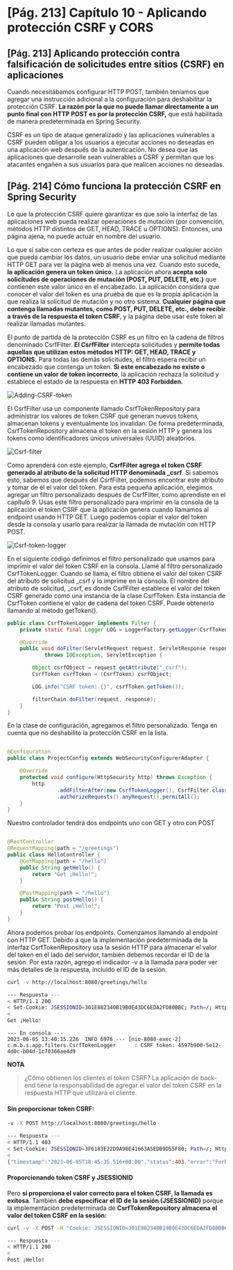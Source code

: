 # [Pág. 213] Capítulo 10 - Aplicando protección CSRF y CORS

## [Pág. 213] Aplicando protección contra falsificación de solicitudes entre sitios (CSRF) en aplicaciones

Cuando necesitábamos configurar HTTP POST, también teníamos que agregar una instrucción adicional a la configuración
para deshabilitar la protección CSRF. **La razón por la que no puede llamar directamente a un punto final con HTTP POST
es por la protección CSRF,** que está habilitada de manera predeterminada en Spring Security.

CSRF es un tipo de ataque generalizado y las aplicaciones vulnerables a CSRF pueden obligar a los usuarios a ejecutar
acciones no deseadas en una aplicación web después de la autenticación. No desea que las aplicaciones que desarrolle
sean vulnerables a CSRF y permitan que los atacantes engañen a sus usuarios para que realicen acciones no deseadas.

## [Pág. 214] Cómo funciona la protección CSRF en Spring Security

Lo que la protección CSRF quiere garantizar es que solo la interfaz de las aplicaciones web pueda realizar operaciones
de mutación (por convención, métodos HTTP distintos de GET, HEAD, TRACE u OPTIONS). Entonces, una página ajena, no puede
actuar en nombre del usuario.

Lo que sí sabe con certeza es que antes de poder realizar cualquier acción que pueda cambiar los datos, un usuario debe
enviar una solicitud mediante HTTP GET para ver la página web al menos una vez. Cuando esto sucede, **la aplicación
genera un token único.** La aplicación ahora **acepta solo solicitudes de operaciones de mutación (POST, PUT, DELETE,
etc.)** que contienen este valor único en el encabezado. La aplicación considera que conocer el valor del token es una
prueba de que es la propia aplicación la que realiza la solicitud de mutación y no otro sistema. **Cualquier página que
contenga llamadas mutantes, como POST, PUT, DELETE, etc., debe recibir a través de la respuesta el token CSRF**, y la
página debe usar este token al realizar llamadas mutantes.

El punto de partida de la protección CSRF es un filtro en la cadena de filtros denominado CsrfFilter. **El CsrfFilter**
intercepta solicitudes y **permite todas aquellas que utilizan estos métodos HTTP: GET, HEAD, TRACE y OPTIONS.**
Para todas las demás solicitudes, el filtro espera recibir un encabezado que contenga un token. **Si este encabezado no
existe o contiene un valor de token incorrecto**, la aplicación rechaza la solicitud y establece el estado de la
respuesta en **HTTP 403 Forbidden.**

![Adding-CSRF-token](./assets/Adding-CSRF-token.png)

El CsrfFilter usa un componente llamado CsrfTokenRepository para administrar los valores de token CSRF que
generan nuevos tokens, almacenan tokens y eventualmente los invalidan. De forma predeterminada, CsrfTokenRepository
almacena el token en la sesión HTTP y genera los tokens como identificadores únicos universales (UUID) aleatorios.

![Csrf-filter](./assets/Csrf-filter.png)

Como aprenderá con este ejemplo, **CsrfFilter agrega el token CSRF generado al atributo de la solicitud HTTP denominada
_csrf**. Si sabemos esto, sabemos que después del CsrfFilter, podemos encontrar este atributo y tomar de él
el valor del token. Para esta pequeña aplicación, elegimos agregar un filtro personalizado después de CsrfFilter, como
aprendiste en el capítulo 9. Usas este filtro personalizado para imprimir en la consola de la aplicación el token CSRF
que la aplicación genera cuando llamamos al endpoint usando HTTP GET. Luego podemos copiar el valor del token desde la
consola y usarlo para realizar la llamada de mutación con HTTP POST.

![Csrf-token-logger](./assets/Csrf-token-logger.png)

En el siguiente código definimos el filtro personalizado que usamos para imprimir el valor del token CSRF en la consola.
Llamé al filtro personalizado CsrfTokenLogger. Cuando se llama, el filtro obtiene el valor del token CSRF del atributo
de solicitud _csrf y lo imprime en la consola. El nombre del atributo de solicitud, _csrf, es donde CsrfFilter establece
el valor del token CSRF generado como una instancia de la clase CsrfToken. Esta instancia de CsrfToken contiene el valor
de cadena del token CSRF. Puede obtenerlo llamando al método getToken().

````java
public class CsrfTokenLogger implements Filter {
    private static final Logger LOG = LoggerFactory.getLogger(CsrfTokenLogger.class);

    @Override
    public void doFilter(ServletRequest request, ServletResponse response, FilterChain filterChain)
            throws IOException, ServletException {

        Object csrfObject = request.getAttribute("_csrf");
        CsrfToken csrfToken = (CsrfToken) csrfObject;

        LOG.info("CSRF token: {}", csrfToken.getToken());

        filterChain.doFilter(request, response);
    }
}
````

En la clase de configuración, agregamos el filtro personalizado. Tenga en cuenta que no deshabilito la protección CSRF
en la lista.

````java

@Configuration
public class ProjectConfig extends WebSecurityConfigurerAdapter {

    @Override
    protected void configure(HttpSecurity http) throws Exception {
        http
                .addFilterAfter(new CsrfTokenLogger(), CsrfFilter.class)
                .authorizeRequests().anyRequest().permitAll();
    }
}
````

Nuestro controlador tendrá dos endpoints uno con GET y otro con POST

````java

@RestController
@RequestMapping(path = "/greetings")
public class HelloController {
    @GetMapping(path = "/hello")
    public String getHello() {
        return "Get ¡Hello!";
    }

    @PostMapping(path = "/hello")
    public String postHello() {
        return "Post ¡Hello!";
    }
}
````

Ahora podemos probar los endpoints. Comenzamos llamando al endpoint con HTTP GET. Debido a que la implementación
predeterminada de la interfaz CsrfTokenRepository usa la sesión HTTP para almacenar el valor del token en el lado del
servidor, también debemos recordar el ID de la sesión. Por esta razón, agrego el indicador -v a la llamada para poder
ver más detalles de la respuesta, incluido el ID de la sesión.

````bash
curl -v http://localhost:8080/greetings/hello

--- Respuesta ---
< HTTP/1.1 200
< Set-Cookie: JSESSIONID=301E882340B19B0E43DC6EDA2FD80BBC; Path=/; HttpOnly
<
Get ¡Hello!
````

````
--- En consola ---
2023-06-05 13:40:15.226  INFO 6976 --- [nio-8080-exec-2] c.m.b.s.app.filters.CsrfTokenLogger      : CSRF token: 4597b900-5e12-4d0c-b04d-1c70366ae4d9
````

**NOTA**

> ¿Cómo obtienen los clientes el token CSRF? La aplicación de back-end tiene la responsabilidad de agregar el valor del
> token CSRF en la respuesta HTTP que utilizará el cliente.

#### Sin proporcionar token CSRF:

````bash
-v -X POST http://localhost:8080/greetings/hello

--- Respuesta ---
< HTTP/1.1 403
< Set-Cookie: JSESSIONID=3F6183E22D9A98E41663A5EDB9D55F80; Path=/; HttpOnly
<
{"timestamp":"2023-06-05T18:45:35.516+00:00","status":403,"error":"Forbidden","path":"/greetings/hello"}
````

#### Proporcionando token CSRF y JSESSIONID

Pero **si proporciona el valor correcto para el token CSRF, la llamada es exitosa**. También **debe especificar el ID de
la sesión (JSESSIONID)** porque la implementación predeterminada de **CsrfTokenRepository almacena el valor del token
CSRF en la sesión:**

````bash
curl -v -X POST -H "Cookie: JSESSIONID=301E882340B19B0E43DC6EDA2FD80BBC" -H "X-CSRF-TOKEN: 4597b900-5e12-4d0c-b04d-1c70366ae4d9" http://localhost:8080/greetings/hello

--- Respuesta ---
< HTTP/1.1 200
<
Post ¡Hello!
````